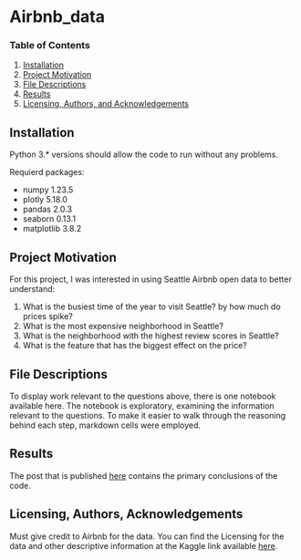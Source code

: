 # Airbnb_data

### Table of Contents

1. [Installation](#installation)
2. [Project Motivation](#motivation)
3. [File Descriptions](#files)
4. [Results](#results)
5. [Licensing, Authors, and Acknowledgements](#licensing)

## Installation <a name="installation"></a>

Python 3.* versions should allow the code to run without any problems.

Requierd packages:
- numpy 1.23.5
- plotly 5.18.0
- pandas 2.0.3
- seaborn 0.13.1
- matplotlib 3.8.2

## Project Motivation<a name="motivation"></a>

For this project, I was interested in using Seattle Airbnb open data to better understand:

1. What is the busiest time of the year to visit Seattle? by how much do prices spike?
2. What is the most expensive neighborhood in Seattle?
3. What is the neighborhood with the highest review scores in Seattle?
4. What is the feature that has the biggest effect on the price?

## File Descriptions <a name="files"></a>

To display work relevant to the questions above, there is one notebook available here. The notebook is exploratory, examining the information relevant to the questions. To make it easier to walk through the reasoning behind each step, markdown cells were employed.

## Results<a name="results"></a>

The post that is published  [here](https://reemalessa1.github.io/) contains the primary conclusions of the code.

## Licensing, Authors, Acknowledgements<a name="licensing"></a>

Must give credit to Airbnb for the data. You can find the Licensing for the data and other descriptive information at the Kaggle link available [here](https://www.kaggle.com/datasets/airbnb/seattle).
